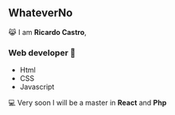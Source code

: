 ## WhateverNo 
:joy_cat:
I am **Ricardo Castro**,

### Web developer 🧡
- Html
- CSS 
- Javascript

💻 Very soon I will be a master in **React** and **Php**
